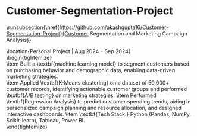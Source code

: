 # Customer-Segmentation-Project

\runsubsection{\href{https://github.com/akashgupta16/Customer-Segmentation-Project}{Customer Segmentation and Marketing Campaign Analysis}}  

\location{Personal Project | Aug 2024 – Sep 2024}  
\begin{tightemize}  
\item Built a \textbf{machine learning model} to segment customers based on purchasing behavior and demographic data, enabling data-driven marketing strategies.  
\item Applied \textbf{K-Means clustering} on a dataset of 50,000+ customer records, identifying actionable customer groups and performed \textbf{A/B testing} on marketing strategies.
\item Performed \textbf{Regression Analysis} to predict customer spending trends, aiding in personalized campaign planning and resource allocation, and designed interactive dashboards.
\item \textbf{Tech Stack:} Python (Pandas, NumPy, Scikit-learn), Tableau, Power BI.  
\end{tightemize}

